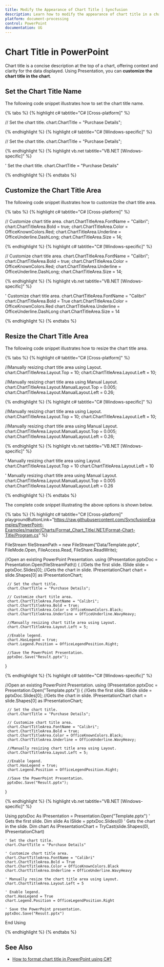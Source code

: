 ```yaml
---
title: Modify the Appearance of Chart Title | Syncfusion
description: Learn how to modify the appearance of chart title in a chart in a PowerPoint using .NET PowerPoint library (Presentation) without Microsoft PowerPoint.
platform: document-processing
control: PowerPoint
documentation: UG
---
```


# Chart Title in PowerPoint

Chart title is a concise description at the top of a chart, offering context and clarity for the data displayed. Using Presentation, you can **customize the chart title in the chart**.

## Set the Chart Title Name

The following code snippet illustrates how to set the chart title name.

{% tabs %}
{% highlight c# tabtitle="C# [Cross-platform]" %}

// Set the chart title.
chart.ChartTitle = "Purchase Details";

{% endhighlight %}
{% highlight c# tabtitle="C# [Windows-specific]" %}

// Set the chart title.
chart.ChartTitle = "Purchase Details";

{% endhighlight %}
{% highlight vb.net tabtitle="VB.NET [Windows-specific]" %}

' Set the chart title.
chart.ChartTitle = "Purchase Details"

{% endhighlight %}
{% endtabs %}

## Customize the Chart Title Area

The following code snippet illustrates how to customize the chart title area.

{% tabs %}
{% highlight c# tabtitle="C# [Cross-platform]" %}

// Customize chart title area.
chart.ChartTitleArea.FontName = "Calibri";
chart.ChartTitleArea.Bold = true;
chart.ChartTitleArea.Color = OfficeKnownColors.Red;
chart.ChartTitleArea.Underline = OfficeUnderline.DashLong;
chart.ChartTitleArea.Size = 14;

{% endhighlight %}
{% highlight c# tabtitle="C# [Windows-specific]" %}

// Customize chart title area.
chart.ChartTitleArea.FontName = "Calibri";
chart.ChartTitleArea.Bold = true;
chart.ChartTitleArea.Color = OfficeKnownColors.Red;
chart.ChartTitleArea.Underline = OfficeUnderline.DashLong;
chart.ChartTitleArea.Size = 14;

{% endhighlight %}
{% highlight vb.net tabtitle="VB.NET [Windows-specific]" %}

' Customize chart title area.
chart.ChartTitleArea.FontName = "Calibri"
chart.ChartTitleArea.Bold = True
chart.ChartTitleArea.Color = OfficeKnownColors.Red
chart.ChartTitleArea.Underline = OfficeUnderline.DashLong
chart.ChartTitleArea.Size = 14

{% endhighlight %}
{% endtabs %}

## Resize the Chart Title Area

The following code snippet illustrates how to resize the chart title area.

{% tabs %}
{% highlight c# tabtitle="C# [Cross-platform]" %}

//Manually resizing chart title area using Layout.
chart.ChartTitleArea.Layout.Top = 10;
chart.ChartTitleArea.Layout.Left = 10;

//Manually resizing chart title area using Manual Layout.
chart.ChartTitleArea.Layout.ManualLayout.Top = 0.005;
chart.ChartTitleArea.Layout.ManualLayout.Left = 0.26;

{% endhighlight %}
{% highlight c# tabtitle="C# [Windows-specific]" %}

//Manually resizing chart title area using Layout.
chart.ChartTitleArea.Layout.Top = 10;
chart.ChartTitleArea.Layout.Left = 10;

//Manually resizing chart title area using Manual Layout.
chart.ChartTitleArea.Layout.ManualLayout.Top = 0.005;
chart.ChartTitleArea.Layout.ManualLayout.Left = 0.26;

{% endhighlight %}
{% highlight vb.net tabtitle="VB.NET [Windows-specific]" %}

' Manually resizing chart title area using Layout.
chart.ChartTitleArea.Layout.Top = 10
chart.ChartTitleArea.Layout.Left = 10

' Manually resizing chart title area using Manual Layout.
chart.ChartTitleArea.Layout.ManualLayout.Top = 0.005
chart.ChartTitleArea.Layout.ManualLayout.Left = 0.26

{% endhighlight %}
{% endtabs %}

The complete code snippet illustrating the above options is shown below.

{% tabs %}
{% highlight c# tabtitle="C# [Cross-platform]" playgroundButtonLink="https://raw.githubusercontent.com/SyncfusionExamples/PowerPoint-Examples/master/Charts/Format_Chart_Title/.NET/Format-Chart-Title/Program.cs" %}

 FileStream fileStreamPath = new FileStream("Data/Template.pptx", FileMode.Open, FileAccess.Read, FileShare.ReadWrite);
      
 //Open an existing PowerPoint Presentation.
 using (IPresentation pptxDoc = Presentation.Open(fileStreamPath))
 {
     //Gets the first slide.
     ISlide slide = pptxDoc.Slides[0];
     //Gets the chart in slide.
     IPresentationChart chart = slide.Shapes[0] as IPresentationChart;

     // Set the chart title.
     chart.ChartTitle = "Purchase Details";

     // Customize chart title area.
     chart.ChartTitleArea.FontName = "Calibri";
     chart.ChartTitleArea.Bold = true;
     chart.ChartTitleArea.Color = OfficeKnownColors.Black;
     chart.ChartTitleArea.Underline = OfficeUnderline.WavyHeavy;

     //Manually resizing chart title area using Layout.
     chart.ChartTitleArea.Layout.Left = 5;

     //Enable legend.
     chart.HasLegend = true;
     chart.Legend.Position = OfficeLegendPosition.Right;
	 
	 //Save the PowerPoint Presentation.
     pptxDoc.Save("Result.pptx");
 }

{% endhighlight %}
{% highlight c# tabtitle="C# [Windows-specific]" %}
      
 //Open an existing PowerPoint Presentation.
 using (IPresentation pptxDoc = Presentation.Open("Template.pptx"))
 {
     //Gets the first slide.
     ISlide slide = pptxDoc.Slides[0];
     //Gets the chart in slide.
     IPresentationChart chart = slide.Shapes[0] as IPresentationChart;

     // Set the chart title.
     chart.ChartTitle = "Purchase Details";

     // Customize chart title area.
     chart.ChartTitleArea.FontName = "Calibri";
     chart.ChartTitleArea.Bold = true;
     chart.ChartTitleArea.Color = OfficeKnownColors.Black;
     chart.ChartTitleArea.Underline = OfficeUnderline.WavyHeavy;

     //Manually resizing chart title area using Layout.
     chart.ChartTitleArea.Layout.Left = 5;

     //Enable legend.
     chart.HasLegend = true;
     chart.Legend.Position = OfficeLegendPosition.Right;

     //Save the PowerPoint Presentation.
     pptxDoc.Save("Result.pptx");
 }

{% endhighlight %}
{% highlight vb.net tabtitle="VB.NET [Windows-specific]" %}

Using pptxDoc As IPresentation = Presentation.Open("Template.pptx")
    ' Gets the first slide.
    Dim slide As ISlide = pptxDoc.Slides(0)
    ' Gets the chart in the slide.
    Dim chart As IPresentationChart = TryCast(slide.Shapes(0), IPresentationChart)

    ' Set the chart title.
    chart.ChartTitle = "Purchase Details"

    ' Customize chart title area.
    chart.ChartTitleArea.FontName = "Calibri"
    chart.ChartTitleArea.Bold = True
    chart.ChartTitleArea.Color = OfficeKnownColors.Black
    chart.ChartTitleArea.Underline = OfficeUnderline.WavyHeavy

    ' Manually resize the chart title area using Layout.
    chart.ChartTitleArea.Layout.Left = 5

    ' Enable legend.
    chart.HasLegend = True
    chart.Legend.Position = OfficeLegendPosition.Right

    ' Save the PowerPoint presentation.
    pptxDoc.Save("Result.pptx")
End Using

{% endhighlight %}
{% endtabs %}

## See Also
* [How to format chart title in PowerPoint using C#?](https://support.syncfusion.com/kb/article/13825/how-to-format-chart-title-in-powerpoint-using-c)